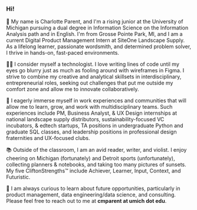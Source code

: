 ### Hi!

👋 My name is Charlotte Parent, and I'm a rising junior at the University of Michigan pursuing a dual degree in Information Science on the Information Analysis path and in English. I'm from Grosse Pointe Park, MI, and I am a current Digital Product Management Intern at SiteOne Landscape Supply. As a lifelong learner, passionate wordsmith, and determined problem solver, I thrive in hands-on, fast-paced environments.

👩‍💻 I consider myself a technologist. I love writing lines of code until my eyes go blurry just as much as fooling around with wireframes in Figma. I strive to combine my creative and analytical skillsets in interdisciplinary, entrepreneurial roles, seeking out challenges that put me outside my comfort zone and allow me to innovate collaboratively.

👥 I eagerly immerse myself in work experiences and communities that will allow me to learn, grow, and work with multidisciplinary teams. Such experiences include PM, Business Analyst, & UX Design internships at national landscape supply distributors, sustainability-focused VC incubators, & edtech startups, TA positions in undergraduate Python and graduate SQL classes, and leadership positions in professional design fraternities and UX-focused clubs.

📚 Outside of the classroom, I am an avid reader, writer, and violist. I enjoy cheering on Michigan (fortunately) and Detroit sports (unfortunately), collecting planners & notebooks, and taking too many pictures of sunsets. My five CliftonStrengths™ include Achiever, Learner, Input, Context, and Futuristic. 

📩 I am always curious to learn about future opportunities, particularly in product management, data engineering/data science, and consulting. Please feel free to reach out to me at **cmparent at umich dot edu**.
